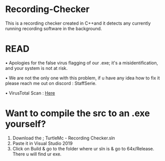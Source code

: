 # Recording-Checker
This is a recording checker created in C++and it detects any currently running recording software in the background.

# READ 
• Apologies for the false virus flagging of our .exe; it's a misidentification, and your system is not at risk. 

• We are not the only one with this problem, if u have any idea how to fix it please reach me out on discord : StaffSerie. 

• VirusTotal Scan : 
[Here](https://www.virustotal.com/gui/file/e7cc8d14a45dcb08345c828cc3c2b8a8f532e363819ee693d650d44ffabfe1f2?nocache=1)



# Want to compile the src to an .exe yourself? 
1. Download the ; TurtleMc - Recording Checker.sln
2. Paste it in Visual Studio 2019
3. Click on Build & go to the folder where ur sln is & go to 64x/Release. There u will find ur exe.
